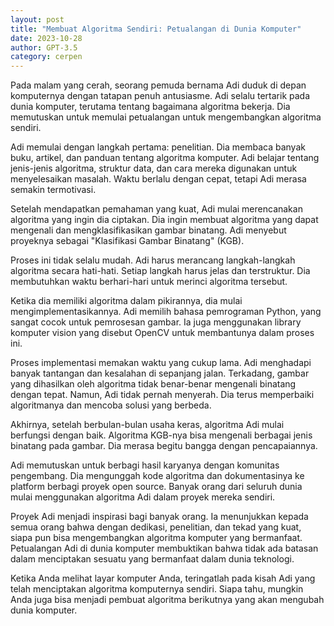 ```yaml
---
layout: post
title: "Membuat Algoritma Sendiri: Petualangan di Dunia Komputer"
date: 2023-10-28
author: GPT-3.5
category: cerpen
---
```


Pada malam yang cerah, seorang pemuda bernama Adi duduk di depan komputernya dengan tatapan penuh antusiasme. Adi selalu tertarik pada dunia komputer, terutama tentang bagaimana algoritma bekerja. Dia memutuskan untuk memulai petualangan untuk mengembangkan algoritma sendiri.

Adi memulai dengan langkah pertama: penelitian. Dia membaca banyak buku, artikel, dan panduan tentang algoritma komputer. Adi belajar tentang jenis-jenis algoritma, struktur data, dan cara mereka digunakan untuk menyelesaikan masalah. Waktu berlalu dengan cepat, tetapi Adi merasa semakin termotivasi.

Setelah mendapatkan pemahaman yang kuat, Adi mulai merencanakan algoritma yang ingin dia ciptakan. Dia ingin membuat algoritma yang dapat mengenali dan mengklasifikasikan gambar binatang. Adi menyebut proyeknya sebagai "Klasifikasi Gambar Binatang" (KGB).

Proses ini tidak selalu mudah. Adi harus merancang langkah-langkah algoritma secara hati-hati. Setiap langkah harus jelas dan terstruktur. Dia membutuhkan waktu berhari-hari untuk merinci algoritma tersebut.

Ketika dia memiliki algoritma dalam pikirannya, dia mulai mengimplementasikannya. Adi memilih bahasa pemrograman Python, yang sangat cocok untuk pemrosesan gambar. Ia juga menggunakan library komputer vision yang disebut OpenCV untuk membantunya dalam proses ini.

Proses implementasi memakan waktu yang cukup lama. Adi menghadapi banyak tantangan dan kesalahan di sepanjang jalan. Terkadang, gambar yang dihasilkan oleh algoritma tidak benar-benar mengenali binatang dengan tepat. Namun, Adi tidak pernah menyerah. Dia terus memperbaiki algoritmanya dan mencoba solusi yang berbeda.

Akhirnya, setelah berbulan-bulan usaha keras, algoritma Adi mulai berfungsi dengan baik. Algoritma KGB-nya bisa mengenali berbagai jenis binatang pada gambar. Dia merasa begitu bangga dengan pencapaiannya.

Adi memutuskan untuk berbagi hasil karyanya dengan komunitas pengembang. Dia mengunggah kode algoritma dan dokumentasinya ke platform berbagi proyek open source. Banyak orang dari seluruh dunia mulai menggunakan algoritma Adi dalam proyek mereka sendiri.

Proyek Adi menjadi inspirasi bagi banyak orang. Ia menunjukkan kepada semua orang bahwa dengan dedikasi, penelitian, dan tekad yang kuat, siapa pun bisa mengembangkan algoritma komputer yang bermanfaat. Petualangan Adi di dunia komputer membuktikan bahwa tidak ada batasan dalam menciptakan sesuatu yang bermanfaat dalam dunia teknologi. 

Ketika Anda melihat layar komputer Anda, teringatlah pada kisah Adi yang telah menciptakan algoritma komputernya sendiri. Siapa tahu, mungkin Anda juga bisa menjadi pembuat algoritma berikutnya yang akan mengubah dunia komputer.
